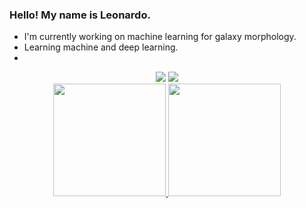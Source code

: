 ### Hello! My name is Leonardo.

- I'm currently working on machine learning for galaxy morphology.
- Learning machine and deep learning.
-  

<div align="center">
 <a href="https://www.linkedin.com/in/leonardo-guimarães-189695190/" target="_blank"><img src="https://img.shields.io/badge/-LinkedIn-%230077B5?style=for-the-badge&logo=linkedin&logoColor=white" target="_blank"></a> 
 <a href = "mailto:leodejandira@gmail.com"><img src="https://img.shields.io/badge/-Gmail-%23333?style=for-the-badge&logo=gmail&logoColor=white" target="_blank"></a>
</div>

<div align="center">
  <a href="https://github.com/leodejandira">
  <img height="180em" src="https://github-readme-stats.vercel.app/api?username=leodejandira&show_icons=true&theme=dark&include_all_commits=true&count_private=true"/>
  <img height="180em" src="https://github-readme-stats.vercel.app/api/top-langs/?username=leodejandira&layout=compact&langs_count=7&theme=dark"/>
</div>


